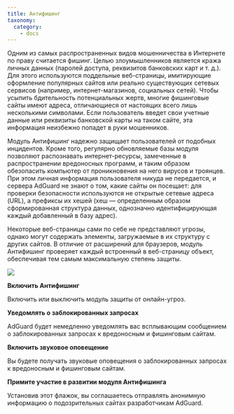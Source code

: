 ```yaml
---
title: Антифишинг
taxonomy:
  category:
    - docs
---
```


Одним из самых распространенных видов мошенничества в Интернете по праву считается фишинг. Целью злоумышленников является кража личных данных (паролей доступа, реквизитов банковских карт и т. д.). Для этого используются поддельные веб-страницы, имитирующие оформление популярных сайтов или реально существующих сетевых сервисов (например, интернет-магазинов, социальных сетей). Чтобы усыпить бдительность потенциальных жертв, многие фишинговые сайты имеют адреса, отличающиеся от настоящих всего лишь несколькими символами. Если пользователь введет свои учетные данные или реквизиты банковской карты на таком сайте, эта информация неизбежно попадет в руки мошенников.

Модуль Антифишинг надежно защищает пользователей от подобных инцидентов. Кроме того, регулярно обновляемые базы модуля позволяют распознавать интернет-ресурсы, замеченные в распространении вредоносных программ, и таким образом обезопасить компьютер от проникновения на него вирусов и троянцев. При этом личная информация пользователя никуда не передается, и сервера AdGuard не знают о том, какие сайты он посещает: для проверки безопасности используются не открытые сетевые адреса (URL), а префиксы их хешей (хеш — определенным образом сформированная структура данных, однозначно идентифицирующая каждый добавленный в базу адрес).

Некоторые веб-страницы сами по себе не представляют угрозы, однако могут содержать элементы, загружаемые в их структуру с других сайтов. В отличие от расширений для браузеров, модуль Антифишинг проверяет каждый встроенный в веб-страницу объект, обеспечивая тем самым максимальную степень защиты.

<img src="https://cdn.adguard.com/public/Adguard/kb/newscreenshots/Ru/Windows7.1/browsingsecutiryRu.png" />

**Включить Антифишинг**

Включить или выключить модуль защиты от онлайн-угроз.

**Уведомлять о заблокированных запросах**

AdGuard будет немедленно уведомлять вас всплывающим сообщением о заблокированных запросах к вредоносным и фишинговым сайтам.

**Включить звуковое оповещение**

Вы будете получать звуковые оповещения о заблокированных запросах к вредоносным и фишинговым сайтам.

**Примите участие в развитии модуля Антифишинга**

Установив этот флажок, вы соглашаетесь отправлять анонимную информацию о подозрительных сайтах разработчикам AdGuard.
